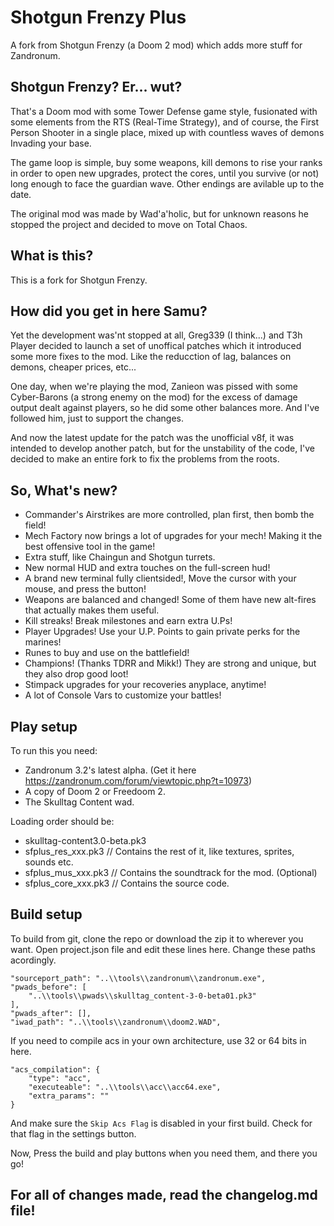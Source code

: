 # Shotgun Frenzy Plus
A fork from Shotgun Frenzy (a Doom 2 mod) which adds more stuff for Zandronum.

## Shotgun Frenzy? Er... wut?
That's a Doom mod with some Tower Defense game style, fusionated with some elements from the RTS (Real-Time Strategy), and of course, the First Person Shooter in a single place, mixed up with countless waves of demons Invading your base.

The game loop is simple, buy some weapons, kill demons to rise your ranks in order to open new upgrades, protect the cores, until you survive (or not) long enough to face the guardian wave. Other endings are avilable up to the date.

The original mod was made by Wad'a'holic, but for unknown reasons he stopped the project and decided to move on Total Chaos.

## What is this?
This is a fork for Shotgun Frenzy.

## How did you get in here Samu?
Yet the development was'nt stopped at all, Greg339 (I think...) and T3h Player decided to launch a set of unoffical patches which it introduced some more fixes to the mod. Like the reducction of lag, balances on demons, cheaper prices, etc...

One day, when we're playing the mod, Zanieon was pissed with some Cyber-Barons (a strong enemy on the mod) for the excess of damage output dealt against players, so he did some other balances more. And I've followed him, just to support the changes.

And now the latest update for the patch was the unofficial v8f, it was intended to develop another patch, but for the unstability of the code, I've decided to make an entire fork to fix the problems from the roots.

## So, What's new?
* Commander's Airstrikes are more controlled, plan first, then bomb the field!
* Mech Factory now brings a lot of upgrades for your mech! Making it the best offensive tool in the game!
* Extra stuff, like Chaingun and Shotgun turrets.
* New normal HUD and extra touches on the full-screen hud!
* A brand new terminal fully clientsided!, Move the cursor with your mouse, and press the button!
* Weapons are balanced and changed! Some of them have new alt-fires that actually makes them useful.
* Kill streaks! Break milestones and earn extra U.Ps! 
* Player Upgrades! Use your U.P. Points to gain private perks for the marines!
* Runes to buy and use on the battlefield!
* Champions! (Thanks TDRR and Mikk!) They are strong and unique, but they also drop good loot!
* Stimpack upgrades for your recoveries anyplace, anytime!
* A lot of Console Vars to customize your battles!

## Play setup

To run this you need:
* Zandronum 3.2's latest alpha. (Get it here https://zandronum.com/forum/viewtopic.php?t=10973)
* A copy of Doom 2 or Freedoom 2.
* The Skulltag Content wad.

Loading order should be:
* skulltag-content3.0-beta.pk3
* sfplus_res_xxx.pk3  // Contains the rest of it, like textures, sprites, sounds etc.
* sfplus_mus_xxx.pk3  // Contains the soundtrack for the mod. (Optional)
* sfplus_core_xxx.pk3 // Contains the source code.

## Build setup

To build from git, clone the repo or download the zip it to wherever you want. 
Open project.json file and edit these lines here. Change these paths acordingly.

    "sourceport_path": "..\\tools\\zandronum\\zandronum.exe", 
    "pwads_before": [
        "..\\tools\\pwads\\skulltag_content-3-0-beta01.pk3"
    ],
    "pwads_after": [],
    "iwad_path": "..\\tools\\zandronum\\doom2.WAD",

If you need to compile acs in your own architecture, use 32 or 64 bits in here.

    "acs_compilation": {
        "type": "acc",
        "executeable": "..\\tools\\acc\\acc64.exe",
        "extra_params": ""
    }

And make sure the `Skip Acs Flag` is disabled in your first build. Check for that flag in the settings button.

Now, Press the build and play buttons when you need them, and there you go!

## For all of changes made, read the changelog.md file!
